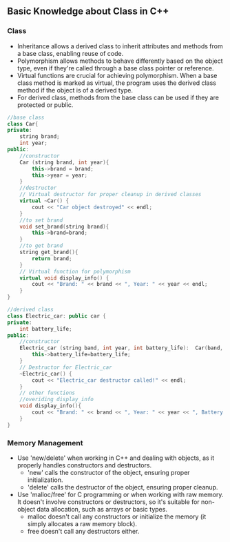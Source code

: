 ## Basic Knowledge about Class in C++

### Class

- Inheritance allows a derived class to inherit attributes and methods from a base class, enabling reuse of code.
- Polymorphism allows methods to behave differently based on the object type, even if they're called through a base class pointer or reference.
- Virtual functions are crucial for achieving polymorphism. When a base class method is marked as virtual, the program uses the derived class method if the object is of a derived type.
- For derived class, methods from the base class can be used if they are protected or public.

``` cpp
//base class
class Car{
private:
    string brand;
    int year;
public:
    //constructor
    Car (string brand, int year){
        this->brand = brand;
        this->year = year;
    }
    //destructor
    // Virtual destructor for proper cleanup in derived classes
    virtual ~Car() {
        cout << "Car object destroyed" << endl;
    }
    //to set brand
    void set_brand(string brand){
        this->brand=brand;
    }
    //to get brand
    string get_brand(){
        return brand;
    }
    // Virtual function for polymorphism
    virtual void display_info() {
        cout << "Brand: " << brand << ", Year: " << year << endl;
    }
}

//derived class 
class Electric_car: public car {
private:
    int battery_life;
public:
    //constructor
    Electric_car (string band, int year, int battery_life):  Car(band, year) {
        this->battery_life=battery_life;
    }
    // Destructor for Electric_car
    ~Electric_car() {
        cout << "Electric_car destructor called!" << endl;
    }
    // other functions
    //overiding display_info
    void display_info(){
        cout << "Brand: " << brand << ", Year: " << year << ", Battery Life: " << battery_life << " hours" << endl;
    }
}
```

### Memory Management
- Use 'new/delete' when working in C++ and dealing with objects, as it properly handles constructors and destructors.
    - 'new' calls the constructor of the object, ensuring proper initialization.
    - 'delete' calls the destructor of the object, ensuring proper cleanup.
- Use 'malloc/free' for C programming or when working with raw memory. It doesn't involve constructors or destructors, so it's suitable for non-object data allocation, such as arrays or basic types.
    - malloc doesn't call any constructors or initialize the memory (it simply allocates a raw memory block).
    - free doesn't call any destructors either.
